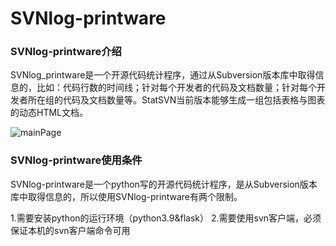 # SVNlog-printware

### SVNlog-printware介绍

SVNlog_printware是一个开源代码统计程序，通过从Subversion版本库中取得信息的，比如：代码行数的时间线；针对每个开发者的代码及文档数量；针对每个开发者所在组的代码及文档数量等。StatSVN当前版本能够生成一组包括表格与图表的动态HTML文档。

![mainPage](D:\Projects\svnlog-printware\pic\mainPage.png)

### SVNlog-printware使用条件

SVNlog-printware是一个python写的开源代码统计程序，是从Subversion版本库中取得信息的，所以使用SVNlog-printware有两个限制。

1.需要安装python的运行环境（python3.9&flask）
2.需要使用svn客户端，必须保证本机的svn客户端命令可用

